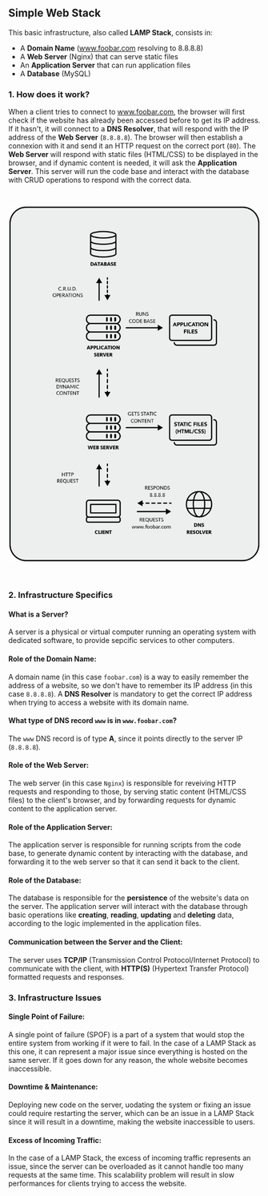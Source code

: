 ## Simple Web Stack

This basic infrastructure, also called **LAMP Stack**, consists in:

- A **Domain Name** (www.foobar.com resolving to 8.8.8.8)
- A **Web Server** (Nginx) that can serve static files
- An **Application Server** that can run application files
- A **Database** (MySQL)

### 1. How does it work?

When a client tries to connect to www.foobar.com, the browser will first check if the website has already been accessed before to get its IP address. If it hasn't, it will connect to a **DNS Resolver**, that will respond with the IP address of the **Web Server** (`8.8.8.8`). The browser will then establish a connexion with it and send it an HTTP request on the correct port (`80`). The **Web Server** will respond with static files (HTML/CSS) to be displayed in the browser, and if dynamic content is needed, it will ask the **Application Server**. This server will run the code base and interact with the database with CRUD operations to respond with the correct data.

<br>
<p align=center>
    <img src="images/0-simple_web_stack.png" width="500">
</p>
<br>

### 2. Infrastructure Specifics

#### What is a Server?

A server is a physical or virtual computer running an operating system with dedicated software, to provide sepcific services to other computers.

#### Role of the Domain Name:

A domain name (in this case `foobar.com`) is a way to easily remember the address of a website, so we don't have to remember its IP address (in this case `8.8.8.8`). A **DNS Resolver** is mandatory to get the correct IP address when trying to access a website with its domain name.

#### What type of DNS record `www` is in `www.foobar.com`?

The `www` DNS record is of type **A**, since it points directly to the server IP (`8.8.8.8`).

#### Role of the Web Server:

The web server (in this case `Nginx`) is responsible for reveiving HTTP requests and responding to those, by serving static content (HTML/CSS files) to the client's browser, and by forwarding requests for dynamic content to the application server.

#### Role of the Application Server:

The application server is responsible for running scripts from the code base, to generate dynamic content by interacting with the database, and forwarding it to the web server so that it can send it back to the client.

#### Role of the Database:

The database is responsible for the **persistence** of the website's data on the server. The application server will interact with the database through basic operations like **creating**, **reading**, **updating** and **deleting** data, according to the logic implemented in the application files.

#### Communication between the Server and the Client:

The server uses **TCP/IP** (Transmission Control Protocol/Internet Protocol) to communicate with the client, with **HTTP(S)** (Hypertext Transfer Protocol) formatted requests and responses.

### 3. Infrastructure Issues

#### Single Point of Failure:

A single point of failure (SPOF) is a part of a system that would stop the entire system from working if it were to fail. In the case of a LAMP Stack as this one, it can represent a major issue since everything is hosted on the same server. If it goes down for any reason, the whole website becomes inaccessible.

#### Downtime & Maintenance:

Deploying new code on the server, uodating the system or fixing an issue could require restarting the server, which can be an issue in a LAMP Stack since it will result in a downtime, making the website inaccessible to users.

#### Excess of Incoming Traffic:

In the case of a LAMP Stack, the excess of incoming traffic represents an issue, since the server can be overloaded as it cannot handle too many requests at the same time. This scalability problem will result in slow performances for clients trying to access the website.
